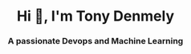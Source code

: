 <h1 align="center">Hi 👋, I'm Tony Denmely</h1>
<h3 align="center">A passionate Devops and Machine Learning</h3>


